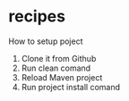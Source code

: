 # recipes

How to setup poject
1. Clone it from Github
2. Run clean comand
3. Reload Maven project
4. Run project install comand

